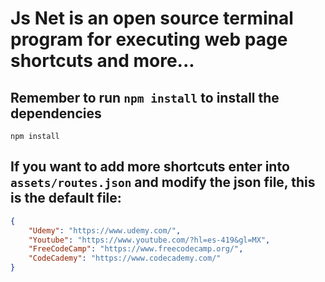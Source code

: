 # Js Net is an open source terminal program for executing web page shortcuts and more...

## Remember to run `npm install` to install the dependencies
```
npm install
```

## If you want to add more shortcuts enter into `assets/routes.json` and modify the json file, this is the default file:

```json
{
    "Udemy": "https://www.udemy.com/",
    "Youtube": "https://www.youtube.com/?hl=es-419&gl=MX",
    "FreeCodeCamp": "https://www.freecodecamp.org/",
    "CodeCademy": "https://www.codecademy.com/"
}
```
